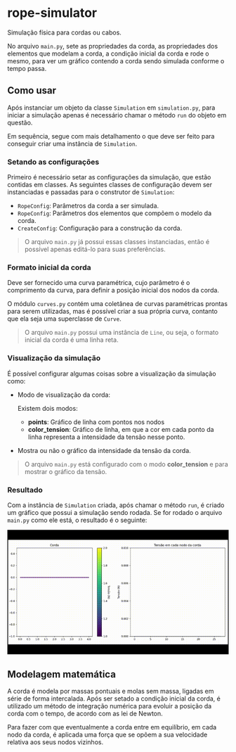 # rope-simulator
Simulação física para cordas ou cabos.

No arquivo `main.py`, sete as propriedades da corda, as propriedades dos elementos que modelam a corda, a condição inicial da corda e rode o mesmo, para ver um gráfico contendo a corda sendo simulada conforme o tempo passa.

## Como usar

Após instanciar um objeto da classe `Simulation` em `simulation.py`, para iniciar a simulação apenas é necessário chamar o método `run` do objeto em questão.

Em sequência, segue com mais detalhamento o que deve ser feito para conseguir criar uma instância de `Simulation`.

### Setando as configurações

Primeiro é necessário setar as configurações da simulação, que estão contidas em classes.
As seguintes classes de configuração devem ser instanciadas e passadas para o construtor de `Simulation`:

- `RopeConfig`: Parâmetros da corda a ser simulada.
- `RopeConfig`: Parâmetros dos elementos que compõem o modelo da corda.
- `CreateConfig`: Configuração para a construção da corda.

> O arquivo `main.py` já possui essas classes instanciadas, então é possível apenas editá-lo para suas preferências.

### Formato inicial da corda

Deve ser fornecido uma curva paramétrica, cujo parâmetro é o comprimento da curva, para definir a posição inicial dos nodos da corda.

O módulo `curves.py` contém uma coletânea de curvas paramétricas prontas para serem utilizadas, mas é possível criar a sua própria curva, contanto que ela seja uma superclasse de `Curve`.

> O arquivo `main.py` possui uma instância de `Line`, ou seja, o formato inicial da corda é uma linha reta.

### Visualização da simulação
É possível configurar algumas coisas sobre a visualização da simulação como:

* Modo de visualização da corda:

  Existem dois modos:
  
    * **points**: Gráfico de linha com pontos nos nodos
    * **color_tension**: Gráfico de linha, em que a cor em cada ponto da linha representa a intensidade da tensão nesse ponto.
  
 * Mostra ou não o gráfico da intensidade da tensão da corda. 
 
 > O arquivo `main.py` está configurado com o modo **color_tension** e para mostrar o gráfico da tensão.  

### Resultado

Com a instância de `Simulation` criada, após chamar o método `run`, é criado um gráfico que possui a simulação sendo rodada. Se for rodado o arquivo `main.py` como ele está, o resultado é o seguinte:

![](https://github.com/marcos1561/rope-simulator/blob/main/example.gif)

## Modelagem matemática
A corda é modela por massas pontuais e molas sem massa, ligadas em série de forma intercalada. Após ser setado a condição inicial da corda, é utilizado um método de integração numérica para evoluir a posição da corda com o tempo, de acordo com as lei de Newton.

Para fazer com que eventualmente a corda entre em equilíbrio, em cada nodo da corda, é aplicada uma força que se opõem a sua velocidade relativa aos seus nodos vizinhos.
